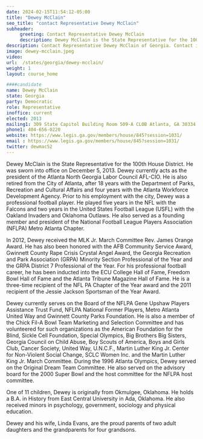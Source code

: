 ```yaml
---
date: 2024-02-15T11:54:12-05:00
title: "Dewey McClain"
seo_title: "contact Representative Dewey McClain"
subheader:
     greeting: Contact Representative Dewey McClain
     description: Dewey McClain is the State Representative for the 100th House District. He was sworn into office on December 5, 2013. Dewey currently acts as the president of the Atlanta North Georgia Labor Council AFL-CIO.
description: Contact Representative Dewey McClain of Georgia. Contact information for Dewey McClain includes email address, phone number, and mailing address.
image: dewey-mcclain.jpeg
video:
url:  /states/georgia/dewey-mcclain/
weight: 1
layout: course_home

####candidate
name: Dewey McClain
state: Georgia
party: Democratic
role: Representative
inoffice: current
elected: 2013
mailing1: 309 State Capitol Building Room 509-A CLOB Atlanta, GA 30334
phone1: 404-656-0220
website: https://www.legis.ga.gov/members/house/845?session=1031/
email : https://www.legis.ga.gov/members/house/845?session=1031/
twitter: dewmac52
---
```


Dewey McClain is the State Representative for the 100th House District. He was sworn into office on December 5, 2013. Dewey currently acts as the president of the Atlanta North Georgia Labor Council AFL-CIO. He is also retired from the City of Atlanta, after 18 years with the Department of Parks, Recreation and Cultural Affairs and four years with the Atlanta Workforce Development Agency. Prior to his employment with the city, Dewey was a professional football player. He played five years in the NFL with the Falcons and two years in the United States Football League (USFL) with the Oakland Invaders and Oklahoma Outlaws. He also served as a founding member and president of the National Football League Players Association (NFLPA) Metro Atlanta Chapter.

In 2012, Dewey received the MLK Jr. March Committee Rev. James Orange Award. He has also been honored with the AFB Community Service Award, Gwinnett County Rape Crisis Crystal Angel Award, the Georgia Recreation and Park Association (GRPA) Minority Section Professional of the Year and the GRPA District 7 Professional of the Year. For his professional football career, he has been inducted into the ECU College Hall of Fame, Freedom Bowl Hall of Fame and the Atlanta Tribune Magazine Hall of Fame. He is a three-time recipient of the NFL PA Chapter of the Year award and the 2011 recipient of the Jessie Jackson Sportsman of the Year Award.

Dewey currently serves on the Board of the NFLPA Gene Upshaw Players Assistance Trust Fund, NFLPA National Former Players, Metro Atlanta United Way and Gwinnett County Parks Foundation. He is also a member of the Chick Fil-A Bowl Team Marketing and Selection Committee and has volunteered for such organizations as the American Foundation for the Blind, Sickle Cell Foundation, Special Olympics, Big Brothers Big Sisters, Georgia Council on Child Abuse, Boy Scouts of America, Boys and Girls Club, Cancer Society, United Way, U.N.C.F., Martin Luther King Jr. Center for Non-Violent Social Change, SCLC Women Inc. and the Martin Luther King Jr. March Committee. During the 1996 Atlanta Olympics, Dewey served on the Original Dream Team Committee. He also served on the advisory board for the 2000 Super Bowl and the host committee for the NFLPA host committee.

One of 11 children, Dewey is originally from Okmulgee, Oklahoma. He holds a B.A. in History from East Central University in Ada, Oklahoma. He also received minors in psychology, government, sociology and physical education.

Dewey and his wife, Linda Evans, are the proud parents of two adult daughters and the grandparents for four grandsons.
